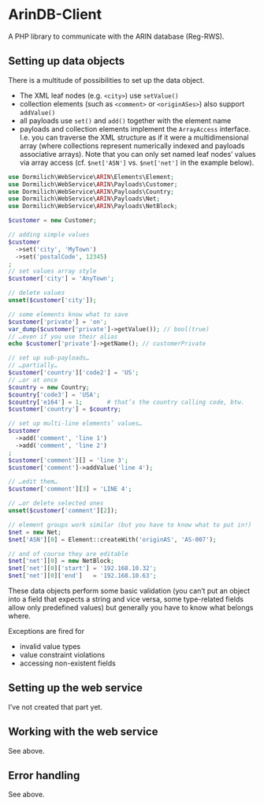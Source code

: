 # ArinDB-Client

A PHP library to communicate with the ARIN database (Reg-RWS).

## Setting up data objects

There is a multitude of possibilities to set up the data object.

- The XML leaf nodes (e.g. `<city>`) use `setValue()`
- collection elements (such as `<comment>` or `<originASes>`) also support `addValue()`
- all payloads use `set()` and `add()` together with the element name
- payloads and collection elements implement the `ArrayAccess` interface. I.e. you can traverse the XML structure 
as if it were a multidimensional array (where collections represent numerically indexed and payloads associative 
arrays). Note that you can only set named leaf nodes’ values via array access (cf. `$net['ASN']` vs. `$net['net']` 
in the example below).

```php
use Dormilich\WebService\ARIN\Elements\Element;
use Dormilich\WebService\ARIN\Payloads\Customer;
use Dormilich\WebService\ARIN\Payloads\Country;
use Dormilich\WebService\ARIN\Payloads\Net;
use Dormilich\WebService\ARIN\Payloads\NetBlock;

$customer = new Customer;

// adding simple values
$customer
  ->set('city', 'MyTown')
  ->set('postalCode', 12345)
;
// set values array style
$customer['city'] = 'AnyTown';

// delete values
unset($customer['city']);

// some elements know what to save
$customer['private'] = 'on';
var_dump($customer['private']->getValue()); // bool(true)
// …even if you use their alias
echo $customer['private']->getName(); // customerPrivate

// set up sub-payloads…
// …partially…
$customer['country']['code2'] = 'US';
// …or at once
$country = new Country;
$country['code3'] = 'USA';
$country['e164'] = 1;       # that’s the country calling code, btw.
$customer['country'] = $country;

// set up multi-line elements’ values…
$customer
  ->add('comment', 'line 1')
  ->add('comment', 'line 2')
;
$customer['comment'][] = 'line 3';
$customer['comment']->addValue('line 4');

// …edit them…
$customer['comment'][3] = 'LINE 4';

// …or delete selected ones
unset($customer['comment'][2]);

// element groups work similar (but you have to know what to put in!)
$net = new Net;
$net['ASN'][0] = Element::createWith('originAS', 'AS-007');

// and of course they are editable
$net['net'][0] = new NetBlock;
$net['net'][0]['start'] = '192.168.10.32';
$net['net'][0]['end']   = '192.168.10.63';
```

These data objects perform some basic validation (you can’t put an object into a field that expects a string and vice 
versa, some type-related fields allow only predefined values) but generally you have to know what belongs where. 

Exceptions are fired for

- invalid value types
- value constraint violations
- accessing non-existent fields

## Setting up the web service

I’ve not created that part yet.

## Working with the web service

See above.

## Error handling

See above.
